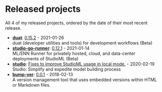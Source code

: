 # Released projects

All <!-- release_count starts -->4<!-- release_count ends --> of my released projects, ordered by the date of their most recent release.

<!-- recent_releases starts -->
* **[duat](https://github.com/karlmutch/duat)**: [0.15.2](https://github.com/karlmutch/duat/releases/tag/0.15.2) - 2021-01-26
<br>duat (developer utilities and tools) for development workflows  (Beta)
* **[studio-go-runner](https://github.com/leaf-ai/studio-go-runner)**: [0.12.1](https://github.com/leaf-ai/studio-go-runner/releases/tag/0.12.1) - 2021-01-14
<br>ML/ENN Runner for privately hosted, cloud, and data-center deployments of StudioML (Beta)
* **[studio](https://github.com/studioml/studio)**: [Fixes to improve StudioML usage in local mode.](https://github.com/studioml/studio/releases/tag/0.0.15) - 2020-02-19
<br>Studio: Simplify and expedite model building process
* **[bump-ver](https://github.com/karlmutch/bump-ver)**: [0.0.1](https://github.com/karlmutch/bump-ver/releases/tag/0.0.1) - 2018-02-13
<br>A version management tool that uses embedded versions within HTML or Markdown files.
<!-- recent_releases ends -->
